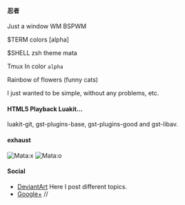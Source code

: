 #### 忍者
Just a window WM BSPWM

$TERM colors [alpha]

$SHELL zsh theme mata

Tmux In color `alpha`

Rainbow of flowers (funny cats)

I just wanted to be simple, without any problems, etc.﻿

#### HTML5 Playback Luakit...
luakit-git, gst-plugins-base, gst-plugins-good and gst-libav.

#### exhaust
![Mata:x](https://github.com/appath/dotfiles/blob/master/bspwm_mata/0-x.png)
![Mata:o](https://github.com/appath/dotfiles/blob/master/bspwm_mata/0-o.png)

#### Social
* [DeviantArt](http://boris241.deviantart.com/) Here I post different topics.
* [Google+](https://plus.google.com/u/0/106782122945207734872) //
